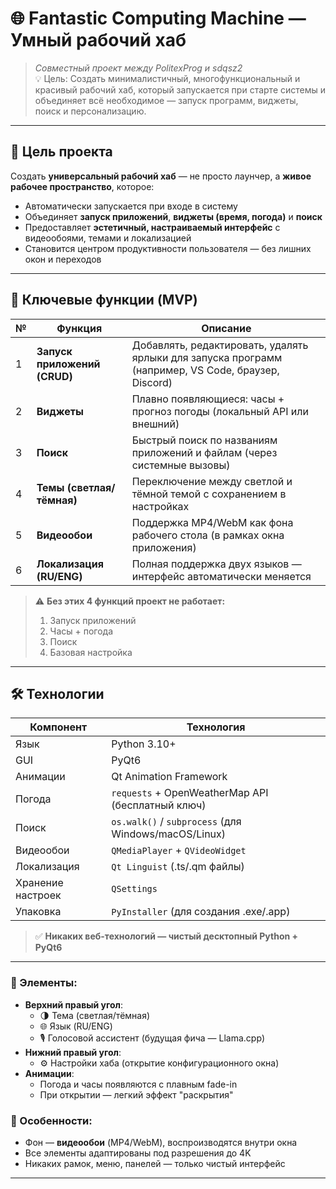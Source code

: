 # 🌐 Fantastic Computing Machine — Умный рабочий хаб

> *Совместный проект между PolitexProg и sdqsz2*  
> 💡 Цель: Создать минималистичный, многофункциональный и красивый рабочий хаб, который запускается при старте системы и объединяет всё необходимое — запуск программ, виджеты, поиск и персонализацию.

---

## 🎯 Цель проекта

Создать **универсальный рабочий хаб** — не просто лаунчер, а **живое рабочее пространство**, которое:

- Автоматически запускается при входе в систему
- Объединяет **запуск приложений**, **виджеты (время, погода)** и **поиск**
- Предоставляет **эстетичный, настраиваемый интерфейс** с видеообоями, темами и локализацией
- Становится центром продуктивности пользователя — без лишних окон и переходов

---

## 🧩 Ключевые функции (MVP)

| № | Функция | Описание |
|---|---------|----------|
| 1 | **Запуск приложений (CRUD)** | Добавлять, редактировать, удалять ярлыки для запуска программ (например, VS Code, браузер, Discord) |
| 2 | **Виджеты** | Плавно появляющиеся: часы + прогноз погоды (локальный API или внешний) |
| 3 | **Поиск** | Быстрый поиск по названиям приложений и файлам (через системные вызовы) |
| 4 | **Темы (светлая/тёмная)** | Переключение между светлой и тёмной темой с сохранением в настройках |
| 5 | **Видеообои** | Поддержка MP4/WebM как фона рабочего стола (в рамках окна приложения) |
| 6 | **Локализация (RU/ENG)** | Полная поддержка двух языков — интерфейс автоматически меняется |

> ⚠️ **Без этих 4 функций проект не работает:**  
> 1. Запуск приложений  
> 2. Часы + погода  
> 3. Поиск
> 4. Базовая настройка


---

## 🛠️ Технологии

| Компонент | Технология |
|----------|------------|
| Язык | Python 3.10+ |
| GUI | PyQt6 |
| Анимации | Qt Animation Framework |
| Погода | `requests` + OpenWeatherMap API (бесплатный ключ) |
| Поиск | `os.walk()` / `subprocess` (для Windows/macOS/Linux) |
| Видеообои | `QMediaPlayer` + `QVideoWidget` |
| Локализация | `Qt Linguist` (.ts/.qm файлы) |
| Хранение настроек | `QSettings` |
| Упаковка | `PyInstaller` (для создания .exe/.app) |

> ✅ **Никаких веб-технологий — чистый десктопный Python + PyQt6**

---

### 🎨 Элементы:
- **Верхний правый угол**:  
  - 🌗 Тема (светлая/тёмная)  
  - 🌐 Язык (RU/ENG)  
  - 🎙️ Голосовой ассистент (будущая фича — Llama.cpp)
- **Нижний правый угол**:  
  - ⚙️ Настройки хаба (открытие конфигурационного окна)
- **Анимации**:  
  - Погода и часы появляются с плавным fade-in  
  - При открытии — легкий эффект "раскрытия"

### 🌈 Особенности:
- Фон — **видеообои** (MP4/WebM), воспроизводятся внутри окна
- Все элементы адаптированы под разрешения до 4K
- Никаких рамок, меню, панелей — только чистый интерфейс

---




